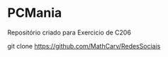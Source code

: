 # PCMania
Repositório criado para Exercicio de C206

git clone https://github.com/MathCarv/RedesSociais

